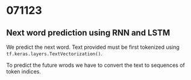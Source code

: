 # 071123

## Next word prediction using RNN and LSTM
We predict the next word.
Text provided must be first tokenized using `tf.keras.layers.TextVectorization()`.

To predict the future wrods we have to convert the text to sequences of token indices. 


